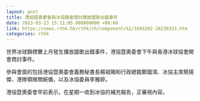 ```yaml
---
layout: post
title: 港協暨奧委會與冰協開會商討播放國歌出錯事件
date: 2023-03-23 15:11:05.000000000 +08:00
link: https://news.rthk.hk/rthk/ch/component/k2/1693262-20230323.htm
categories: rthk
---
```


世界冰球錦標賽上月發生播放國歌出錯事件，港協暨奧委會下午與香港冰球協會開會商討事件。

參與會面的包括港協暨奧委會義務秘書長楊祖賜和行政總裁鄭國鴻、冰協主席簡揚傑、港隊領隊關婉儀，以及冰協委員李雅婷。

港協暨奧委會早前表示，在星期一收到冰協的補充報告，正審視內容。
